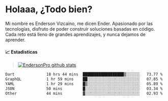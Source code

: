 
# Holaaa, ¿Todo bien?

Mi nombre es Enderson Vizcaíno, me dicen Ender. Apasionado por las tecnologías, disfruto de poder construir soluciones basadas en código. Cada reto está lleno de grandes aprendizajes, y nunca dejamos de aprender. 

#### :chart_with_upwards_trend: Estadisticas
> [![EndersonPro github stats](https://github-readme-stats.vercel.app/api?username=endersonpro&theme=vue-dark&show_icons=true)](https://github.com/anuraghazra/github-readme-stats) 


<!--START_SECTION:waka-->

```txt
Dart              18 hrs 44 mins  ██████████████████▒░░░░░░   73.77 %
GraphQL           1 hr 59 mins    ██░░░░░░░░░░░░░░░░░░░░░░░   07.85 %
YAML              1 hr 29 mins    █▒░░░░░░░░░░░░░░░░░░░░░░░   05.89 %
JSON              50 mins         █░░░░░░░░░░░░░░░░░░░░░░░░   03.34 %
Other             44 mins         ▓░░░░░░░░░░░░░░░░░░░░░░░░   02.93 %
```

<!--END_SECTION:waka-->

[website]: https://endersonpro.github.io/portfolio/
[twitter]: https://twitter.com/endersonj_
[youtube]: https://youtube.com/ByEnderson
[instagram]: https://instagram.com/endersonvizc
[linkedin]: https://www.linkedin.com/in/enderson-vizcaino-2aa927175/
